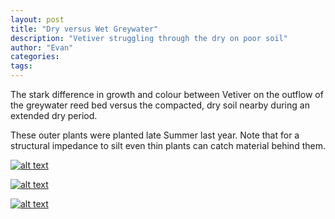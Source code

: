 ```yaml
---
layout: post
title: "Dry versus Wet Greywater"
description: "Vetiver struggling through the dry on poor soil"
author: "Evan"
categories: 
tags: 
---
```

The stark difference in growth and colour between Vetiver on the outflow of the greywater reed bed versus the compacted, dry soil nearby during an extended dry period.

These outer plants were planted late Summer last year. Note that for a structural impedance to silt even thin plants can catch material behind them.

[![alt text](https://i.imgur.com/LKHsOSHl.jpg "Greywater")](https://u.teknik.io/U9AKm.jpg)

[![alt text](https://i.imgur.com/xVfkHW6l.jpg "Greywater")](https://u.teknik.io/xyyhV.jpg)

[![alt text](https://i.imgur.com/I6CzQjll.jpg "Greywater")](https://u.teknik.io/HDsae.jpg)